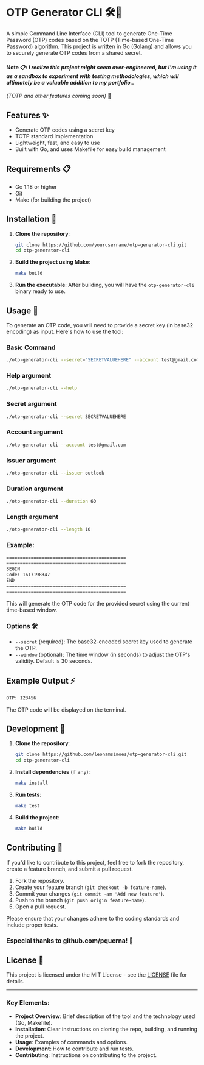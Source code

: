 # OTP Generator CLI 🛠️🔐

A simple Command Line Interface (CLI) tool to generate One-Time Password (OTP) codes based on the TOTP (Time-based One-Time Password) algorithm. This project is written in Go (Golang) and allows you to securely generate OTP codes from a shared secret.


#### Note 📋: _I realize this project might seem over-engineered, but I'm using it as a sandbox to experiment with testing methodologies, which will ultimately be a valuable addition to my portfolio._.


_(TOTP and other features coming soon)_ 🚀


## Features ✨

- Generate OTP codes using a secret key
- TOTP standard implementation
- Lightweight, fast, and easy to use
- Built with Go, and uses Makefile for easy build management

## Requirements 📋

- Go 1.18 or higher
- Git
- Make (for building the project)
  
## Installation 🔨

1. **Clone the repository**:
    ```bash
    git clone https://github.com/yourusername/otp-generator-cli.git
    cd otp-generator-cli
    ```

2. **Build the project using Make**:
    ```bash
    make build
    ```

3. **Run the executable**:
    After building, you will have the `otp-generator-cli` binary ready to use.

## Usage 📖

To generate an OTP code, you will need to provide a secret key (in base32 encoding) as input. Here's how to use the tool:

### Basic Command
```bash
./otp-generator-cli --secret="SECRETVALUEHERE" --account test@gmail.com --issuer outlook --duration 60 --length 10
```

### Help argument
```bash
./otp-generator-cli --help
```

### Secret argument
```bash
./otp-generator-cli --secret SECRETVALUEHERE
```

### Account argument
```bash
./otp-generator-cli --account test@gmail.com
```

### Issuer argument
```bash
./otp-generator-cli --issuer outlook
```

### Duration argument
```bash
./otp-generator-cli --duration 60
```

### Length argument
```bash
./otp-generator-cli --length 10
```

### Example:
```bash
============================================
============================================
BEGIN
Code: 1617198347
END
============================================
============================================
```

This will generate the OTP code for the provided secret using the current time-based window.

### Options 🛠️

- `--secret` (required): The base32-encoded secret key used to generate the OTP.
- `--window` (optional): The time window (in seconds) to adjust the OTP's validity. Default is 30 seconds.

## Example Output ⚡

```bash
OTP: 123456
```

The OTP code will be displayed on the terminal.

## Development 🚀

1. **Clone the repository**:
    ```bash
    git clone https://github.com/leonamsimoes/otp-generator-cli.git
    cd otp-generator-cli
    ```

2. **Install dependencies** (if any):
    ```bash
    make install
    ```

3. **Run tests**:
    ```bash
    make test
    ```

4. **Build the project**:
    ```bash
    make build
    ```

## Contributing 🤝

If you'd like to contribute to this project, feel free to fork the repository, create a feature branch, and submit a pull request.

1. Fork the repository.
2. Create your feature branch (`git checkout -b feature-name`).
3. Commit your changes (`git commit -am 'Add new feature'`).
4. Push to the branch (`git push origin feature-name`).
5. Open a pull request.

Please ensure that your changes adhere to the coding standards and include proper tests.

### **Especial thanks to github.com/pquerna!** 🤝

## License 📄

This project is licensed under the MIT License - see the [LICENSE](LICENSE) file for details.

---

### Key Elements:

- **Project Overview**: Brief description of the tool and the technology used (Go, Makefile).
- **Installation**: Clear instructions on cloning the repo, building, and running the project.
- **Usage**: Examples of commands and options.
- **Development**: How to contribute and run tests.
- **Contributing**: Instructions on contributing to the project.
